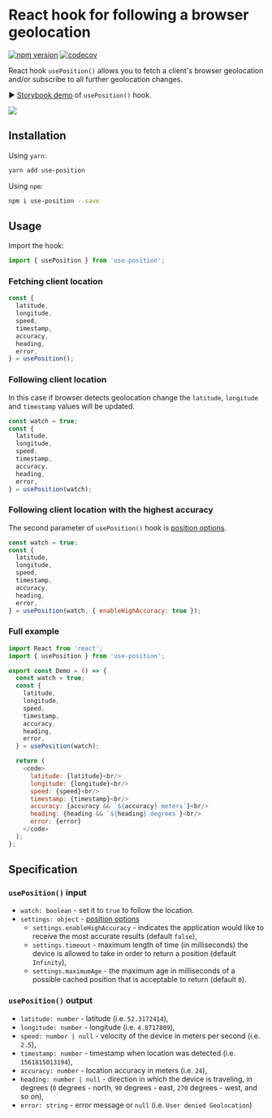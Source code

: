 # React hook for following a browser geolocation

[![npm version](https://badge.fury.io/js/use-position.svg)](https://badge.fury.io/js/use-position)
[![codecov](https://codecov.io/gh/trekhleb/use-position/branch/master/graph/badge.svg)](https://codecov.io/gh/trekhleb/use-position)

React hook `usePosition()` allows you to fetch a client's browser geolocation and/or subscribe to all further geolocation changes.

▶︎ [Storybook demo](https://trekhleb.github.io/use-position/) of `usePosition()` hook.

![](https://repository-images.githubusercontent.com/194388894/00bf0e80-9a90-11e9-917f-aeaa68667edf)

## Installation

Using `yarn`:

```bash
yarn add use-position
```

Using `npm`:

```bash
npm i use-position --save
```

## Usage

Import the hook:

```javascript
import { usePosition } from 'use-position';
```

### Fetching client location

```javascript
const {
  latitude,
  longitude,
  speed,
  timestamp,
  accuracy,
  heading,
  error,
} = usePosition();
```

### Following client location

In this case if browser detects geolocation change the `latitude`, `longitude` and `timestamp` values will be updated.

```javascript
const watch = true;
const {
  latitude,
  longitude,
  speed,
  timestamp,
  accuracy,
  heading,
  error,
} = usePosition(watch);
```

### Following client location with the highest accuracy

The second parameter of `usePosition()` hook is [position options](https://developer.mozilla.org/en-US/docs/Web/API/PositionOptions).

```javascript
const watch = true;
const {
  latitude,
  longitude,
  speed,
  timestamp,
  accuracy,
  heading,
  error,
} = usePosition(watch, { enableHighAccuracy: true });
```

### Full example

```javascript
import React from 'react';
import { usePosition } from 'use-position';

export const Demo = () => {
  const watch = true;
  const {
    latitude,
    longitude,
    speed,
    timestamp,
    accuracy,
    heading,
    error,
  } = usePosition(watch);

  return (
    <code>
      latitude: {latitude}<br/>
      longitude: {longitude}<br/>
      speed: {speed}<br/>
      timestamp: {timestamp}<br/>
      accuracy: {accuracy && `${accuracy} meters`}<br/>
      heading: {heading && `${heading} degrees`}<br/>
      error: {error}
    </code>
  );
};
```

## Specification

### `usePosition()` input

- `watch: boolean` - set it to `true` to follow the location.
- `settings: object` - [position options](https://developer.mozilla.org/en-US/docs/Web/API/PositionOptions)
  - `settings.enableHighAccuracy` - indicates the application would like to receive the most accurate results (default `false`),
  - `settings.timeout` - maximum length of time (in milliseconds) the device is allowed to take in order to return a position (default `Infinity`),
  - `settings.maximumAge` - the maximum age in milliseconds of a possible cached position that is acceptable to return (default `0`).

### `usePosition()` output

- `latitude: number` - latitude (i.e. `52.3172414`),
- `longitude: number` - longitude (i.e. `4.8717809`),
- `speed: number | null` - velocity of the device in meters per second (i.e. `2.5`),
- `timestamp: number` - timestamp when location was detected (i.e. `1561815013194`),
- `accuracy: number` - location accuracy in meters (i.e. `24`),
- `heading: number | null` - direction in which the device is traveling, in degrees (`0` degrees - north, `90` degrees - east, `270` degrees - west, and so on),
- `error: string` - error message or `null` (i.e. `User denied Geolocation`)
